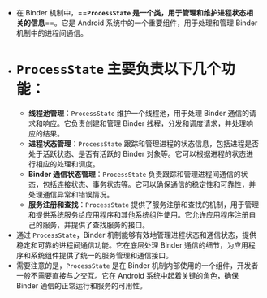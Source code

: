- 在 Binder 机制中，==**`ProcessState` 是一个类，用于管理和维护进程状态相关的信息**==。它是 Android 系统中的一个重要组件，用于处理和管理 Binder 机制中的进程间通信。
- # `ProcessState` 主要负责以下几个功能：
	- **线程池管理**：`ProcessState` 维护一个线程池，用于处理 Binder 通信的请求和响应。它负责创建和管理 Binder 线程，分发和调度请求，并处理响应的结果。
	- **进程状态管理**：`ProcessState` 跟踪和管理进程的状态信息，包括进程是否处于活跃状态、是否有活跃的 Binder 对象等。它可以根据进程的状态进行相应的处理和调度。
	- **Binder 通信状态管理**：`ProcessState` 负责跟踪和管理进程间通信的状态，包括连接状态、事务状态等。它可以确保通信的稳定性和可靠性，并处理通信异常和错误情况。
	- **服务注册和查找**：`ProcessState` 提供了服务注册和查找的机制，用于管理和提供系统服务给应用程序和其他系统组件使用。它允许应用程序注册自己的服务，并提供了查找服务的接口。
- 通过 `ProcessState`，Binder 机制能够有效地管理进程状态和通信状态，提供稳定和可靠的进程间通信功能。它在底层处理 Binder 通信的细节，为应用程序和系统组件提供了统一的服务管理和通信接口。
- 需要注意的是，`ProcessState` 是在 Binder 机制内部使用的一个组件，开发者一般不需要直接与之交互。它在 Android 系统中起着关键的角色，确保 Binder 通信的正常运行和服务的可用性。